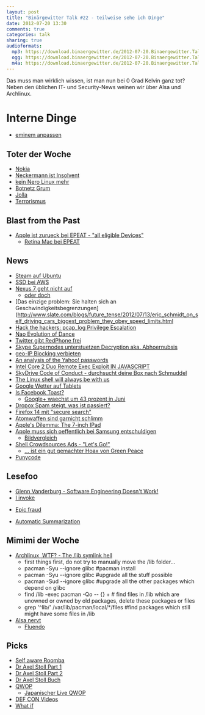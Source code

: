 ```yaml
---
layout: post
title: "Binärgewitter Talk #22 - teilweise sehe ich Dinge"
date: 2012-07-20 13:30
comments: true
categories: talk
sharing: true
audioformats:
  mp3: https://download.binaergewitter.de/2012-07-20.Binaergewitter.Talk.22.mp3
  ogg: https://download.binaergewitter.de/2012-07-20.Binaergewitter.Talk.22.ogg
  m4a: https://download.binaergewitter.de/2012-07-20.Binaergewitter.Talk.22.m4a
---
```

Das muss man wirklich wissen, ist man nun bei 0 Grad Kelvin ganz tot? Neben den üblichen IT- und Security-News weinen wir über Alsa und Archlinux.

# Interne Dinge
* [eminem anpassen](https://github.com/Binaergewitter/eminem)

## Toter der Woche
* [Nokia](http://www.heise.de/newsticker/meldung/Nokia-stuerzt-weiter-ab-1647473.html)
* [Neckermann ist Insolvent](http://www.heise.de/newsticker/meldung/Neckermann-de-meldet-Insolvenz-an-1646755.html)
* [kein Nero Linux mehr](http://www.phoronix.com/scan.php?page=news_item&px=MTE0MjI)
* [Botnetz Grum](http://www.bbc.com/news/technology-18898971)
* [Jolla](http://www.pro-linux.de/news/1/18614/jolla-erhaelt-grossauftrag-aus-china.html)
* [Terrorismus](http://www.dailymail.co.uk/news/article-2173122/Royal-Navys-largest-warship-sails-Thames-armed-forces-strength-Olympics.html)

## Blast from the Past
* [Apple ist zurueck bei EPEAT - "all eligible Devices"](http://news.ycombinator.net/item?id=4240788)
    * [Retina Mac bei EPEAT](http://ww2.epeat.net/PublicSearchResults.aspx?return=pm&epeatcountryid=1&manufacturer=32)

## News
* [Steam auf Ubuntu](http://blogs.valvesoftware.com/linux/steamd-penguins/)
* [SSD bei AWS](http://aws.typepad.com/aws/2012/07/new-high-io-ec2-instance-type-hi14xlarge.html)
* [Nexus 7 geht nicht auf](http://www.youtube.com/watch?v=32DD4DF7Qpo)
    * [oder doch](https://www.youtube.com/watch?v=GWl1m0Cd4eI)
* [Das einzige problem: Sie halten sich an Geschwindigkeitsbegrenzungen](http://www.slate.com/blogs/future_tense/2012/07/13/eric_schmidt_on_self_driving_cars_biggest_problem_they_obey_speed_limits.html
* [Hack the hackers: pcap_log Privilege Escalation](http://packetstormsecurity.org/files/114784/metasploit-localroot.txt)
* [Nao Evolution of Dance](http://www.youtube.com/watch?v=2laujomh0JY)
* [Twitter gibt RedPhone frei](https://github.com/WhisperSystems/RedPhone)
* [Skype Supernodes unterstuetzen Decryption aka. Abhoernubsis](http://news.ycombinator.net/item?id=4254925)
* [geo-IP Blocking verbieten](http://delimiter.com.au/2012/07/19/choice-wants-geo-ip-blocking-abolished/)
* [An analysis of the Yahoo! passwords](http://isc.sans.edu/diary.html?storyid=13720&rss)
* [Intel Core 2 Duo Remote Exec Exploit IN JAVASCRIPT](http://news.ycombinator.net/item?id=4245982)
* [SkyDrive Code of Conduct - durchsucht deine Box nach Schmuddel](http://wmpoweruser.com/watch-what-you-store-on-skydriveyou-may-lose-your-microsoft-life/)
* [The Linux shell will always be with us](http://www.zdnet.com/the-linux-shell-will-always-be-with-us-7000000742/)
* [Google Wetter auf Tablets](http://www.engadget.com/2012/07/18/google-adds-interactive-weather-to-tablets/)
* [Is Facebook Toast?](http://www.datamation.com/feature/is-facebook-toast-1.html)
    * [Google+ waechst um 43 prozent in Juni](http://news.ycombinator.net/item?id=4257108)
* [Dropox Spam steigt, was ist passiert?](http://news.techworld.com/security/3370518/spike-in-dropbox-spam-raises-security-worries/)
* [Firefox 14 mit "secure search"](http://arstechnica.com/information-technology/2012/07/firefox-14-arrives-with-secure-search/)
* [Atomwaffen sind garnicht schlimm](http://www.npr.org/blogs/krulwich/2012/07/16/156851175/five-men-agree-to-stand-directly-under-an-exploding-nuclear-bomb?ps=cprs)
* [Apple's Dilemma: The 7-inch IPad](http://connectedmonster.com/2012/07/17/apples-dilemma-the-7-inch-ipad/)
* [Apple muss sich oeffentlich bei Samsung entschuldigen](http://www.bloomberg.com/news/2012-07-18/apple-must-publish-notice-samsung-didn-t-copy-ipad-judge-says.html)
   * [Bildvergleich](http://i.imgur.com/TmUj2.jpg)
* [Shell Crowdsources Ads - "Let's Go!"](http://arcticready.com/social/gallery)
    * [... ist ein gut gemachter Hoax von Green Peace](http://www.upi.com/blog/2012/07/17/Shell-Lets-Go-campaign-a-brilliant-elaborate-hoax-UPDATED/5651342541859/#!/2/)
* [Punycode](http://en.wikipedia.org/wiki/Punycode)

## Lesefoo
* [Glenn Vanderburg - Software Engineering Doesn't Work!](http://www.youtube.com/watch?v=NCns726nBhQ#t=9m42s)
* [I invoke](http://pastebin.com/q0hTkwFh)
- [Epic fraud](http://arstechnica.com/science/2012/07/epic-fraud-how-to-succeed-in-science-without-doing-any/)
* [Automatic Summarization](http://en.wikipedia.org/wiki/Automatic_summarization)

## Mimimi der Woche
- [Archlinux, WTF? - The /lib symlink hell](https://wiki.archlinux.org/index.php/DeveloperWiki:usrlib)
    - first things first, do not try to manually move the /lib folder...
    - pacman -Syu --ignore glibc #pacman install
    - pacman -Syu --ignore glibc #upgrade all the stuff possible
    - pacman -Sud --ignore glibc #upgrade all the other packages which depend on glibc
    - find /lib -exec pacman -Qo -- {} + # find files in /lib which are unowned or owned by old packages, delete these packages or files
    - grep '^lib/' /var/lib/pacman/local/*/files #find packages which still might have some files in /lib
- [Alsa nervt](https://twitter.com/rb2k/status/225737496334577664)
  - [Fluendo](http://fluendo.com)

## Picks
* [Self aware Roomba](http://twitter.com/SelfAwareROOMBA)
* [Dr Axel Stoll Part 1](http://www.youtube.com/watch?v=NYiZR6-_37I)
* [Dr Axel Stoll Part 2](http://www.youtube.com/watch?v=EKMUOY8YSW8)
* [Dr Axel Stoll Buch](http://amzn.to/Lvj27J)
* [QWOP](http://www.foddy.net/Athletics.html)
    * [Japanischer Live QWOP](http://25.media.tumblr.com/tumblr_m6khue2PGA1qdlh1io1_250.gif)
* [DEF CON Videos](https://media.defcon.org/)
* [What if](http://what-if.xkcd.com)

